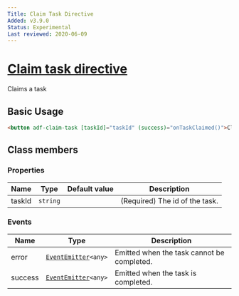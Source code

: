 ```yaml
---
Title: Claim Task Directive
Added: v3.9.0
Status: Experimental
Last reviewed: 2020-06-09
---
```


# [Claim task directive](../../../lib/process-services/src/lib/task-list/components/task-form/claim-task.directive.ts "Defined in claim-task.directive.ts")

Claims a task

## Basic Usage

```html
<button adf-claim-task [taskId]="taskId" (success)="onTaskClaimed()">Claim</button>
```

## Class members

### Properties

| Name | Type | Default value | Description |
| ---- | ---- | ------------- | ----------- |
| taskId | `string` |  | (Required) The id of the task. |

### Events

| Name | Type | Description |
| ---- | ---- | ----------- |
| error | [`EventEmitter`](https://angular.io/api/core/EventEmitter)`<any>` | Emitted when the task cannot be completed. |
| success | [`EventEmitter`](https://angular.io/api/core/EventEmitter)`<any>` | Emitted when the task is completed. |
